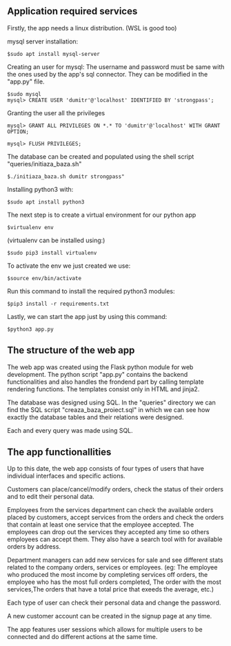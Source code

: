## Application required services

Firstly, the app needs a linux distribution. (WSL is good too)

mysql server installation:
```
$sudo apt install mysql-server
```

Creating an user for mysql:
The username and password must be same with the ones used by the app's sql connector.
They can be modified in the "app.py" file.
```
$sudo mysql
mysql> CREATE USER 'dumitr'@'localhost' IDENTIFIED BY 'strongpass';
```
Granting the user all the privileges
```
mysql> GRANT ALL PRIVILEGES ON *.* TO 'dumitr'@'localhost' WITH GRANT OPTION;

mysql> FLUSH PRIVILEGES;
```
The database can be created and populated using the shell script "queries/initiaza_baza.sh" 
```
$./initiaza_baza.sh dumitr strongpass" 
```
Installing python3 with:
```
$sudo apt install python3
```
The next step is to create a virtual environment for our python app

```
$virtualenv env
```
(virtualenv can be installed using:)
```
$sudo pip3 install virtualenv 
```

To activate the env we just created we use:
```
$source env/bin/activate
```
Run this command to install the required python3 modules:
```
$pip3 install -r requirements.txt
```

Lastly, we can start the app just by using this command:
```
$python3 app.py
```

## The structure of the web app

The web app was created using the Flask python module for web development.
The python script "app.py" contains the backend functionalities and also handles the frondend part by 
calling template rendering functions. The templates consist only in HTML and jinja2.

The database was designed using SQL. In the "queries" directory we can find the SQL script "creaza_baza_proiect.sql"
in which we can see how exactly the database tables and their relations were designed.

Each and every query was made using SQL.

## The app functionallities

Up to this date, the web app consists of four types of users that have individual interfaces and specific actions. 

Customers can place/cancel/modify orders, check the status of their orders and to edit their personal data.

Employees from the services department can check the available orders placed by customers, accept services
from the orders and check the orders that contain at least one service that the employee accepted. The employees can 
drop out the services they accepted any time so others employees can accept them. They also have a search tool with
for available orders by address.


Department managers can add new services for sale and see different stats related to the company orders, services
or employees. (eg: The employee who produced the most income by completing services off orders, the employee who has the most
full orders completed, The order with the most services,The orders that have a total price that exeeds the average, etc.)

Each type of user can check their personal data and change the password.

A new customer account can be created in the signup page at any time.

The app features user sessions which allows for multiple users to be connected and do different actions at the same time.